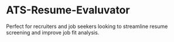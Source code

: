 # ATS-Resume-Evaluvator
Perfect for recruiters and job seekers looking to streamline resume screening and improve job fit analysis.
